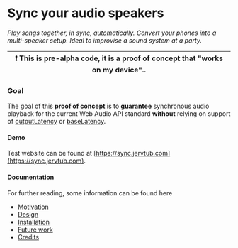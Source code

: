 # Sync your audio speakers

   *Play songs together, in sync, automatically.
   Convert your phones into a multi-speaker setup.
   Ideal to improvise a sound system at a party.*

| ❗ This is pre-alpha code, it is a proof of concept that "works on my device".. |
|--------------------------------------------------------------------------------|

### Goal
The goal of this **proof of concept** is to **guarantee** synchronous audio playback for the current Web Audio API standard **without** relying on support of [outputLatency](https://developer.mozilla.org/en-US/docs/Web/API/AudioContext/outputLatency) or [baseLatency](https://developer.mozilla.org/en-US/docs/Web/API/AudioContext/baseLatency).

#### Demo
Test website can be found at [https://sync.jervtub.com](https://sync.jervtub.com).

#### Documentation
For further reading, some information can be found here
* [Motivation](docs/motivation.md)
* [Design](docs/design.md)
* [Installation](docs/installation.md)
* [Future work](docs/future-work.md)
* [Credits](docs/credits.md)
